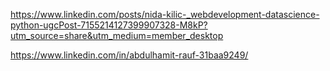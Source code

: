 https://www.linkedin.com/posts/nida-kilic-_webdevelopment-datascience-python-ugcPost-7155214127399907328-M8kP?utm_source=share&utm_medium=member_desktop

https://www.linkedin.com/in/abdulhamit-rauf-31baa9249/
